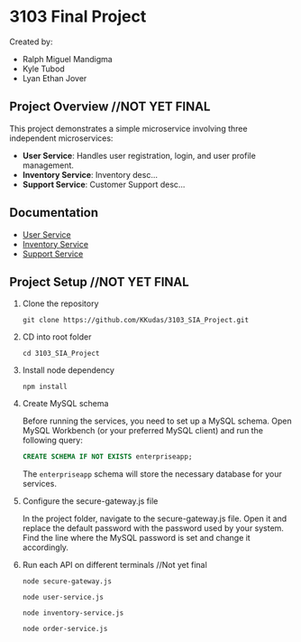 # 3103 Final Project

Created by:

- Ralph Miguel Mandigma
- Kyle Tubod
- Lyan Ethan Jover

## Project Overview //NOT YET FINAL

This project demonstrates a simple microservice involving three independent microservices:

- **User Service**: Handles user registration, login, and user profile management.
- **Inventory Service**: Inventory desc...
- **Support Service**: Customer Support desc...

## Documentation

- [User Service](./doc/userservice.md)
- [Inventory Service](./doc/inventoryservice.md)
- [Support Service](./doc/supportservice.md)

## Project Setup //NOT YET FINAL

1. Clone the repository

   ```
   git clone https://github.com/KKudas/3103_SIA_Project.git
   ```

2. CD into root folder

   ```
   cd 3103_SIA_Project
   ```

3. Install node dependency

   ```
   npm install
   ```

4. Create MySQL schema

   Before running the services, you need to set up a MySQL schema. Open MySQL Workbench (or your preferred MySQL client) and run the following query:

   ```sql
   CREATE SCHEMA IF NOT EXISTS enterpriseapp;
   ```

   The `enterpriseapp` schema will store the necessary database for your services.

5. Configure the secure-gateway.js file

   In the project folder, navigate to the secure-gateway.js file. Open it and replace the default password with the password used by your system. Find the line where the MySQL password is set and change it accordingly.

6. Run each API on different terminals //Not yet final

   ```
   node secure-gateway.js
   ```

   ```
   node user-service.js
   ```

   ```
   node inventory-service.js
   ```

   ```
   node order-service.js
   ```
